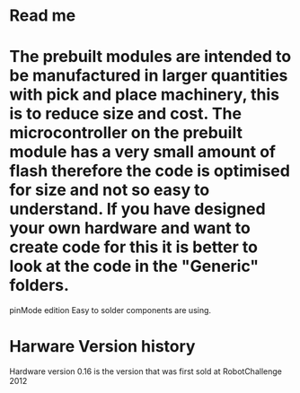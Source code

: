 Read me
=====================

The prebuilt modules are intended to be manufactured in larger quantities with pick and place machinery, this is to reduce size and cost.
The microcontroller on the prebuilt module has a very small amount of flash therefore the code is optimised for size and not so easy to understand.
If you have designed your own hardware and want to create code for this it is better to look at the code in the "Generic" folders.
=====
pinMode edition
Easy to solder components are using. 

Harware Version history
=====
Hardware version 0.16 is the version that was first sold at RobotChallenge 2012
